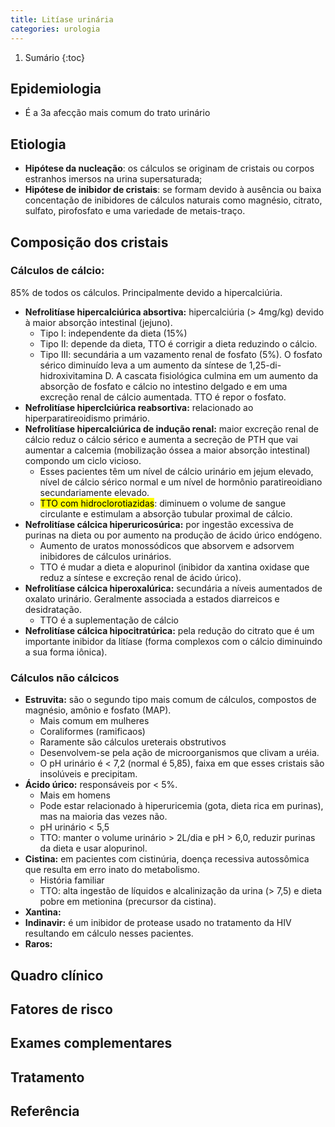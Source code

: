 ```yaml
---
title: Litíase urinária
categories: urologia
---
```


1. Sumário
{:toc}

## Epidemiologia

- É a 3a afecção mais comum do trato urinário

## Etiologia

- __Hipótese da nucleação__: os cálculos se originam de cristais ou corpos estranhos imersos na urina supersaturada;
- __Hipótese de inibidor de cristais__: se formam devido à ausência ou baixa concentação de inibidores de cálculos naturais como magnésio, citrato, sulfato, pirofosfato e uma variedade de metais-traço.

## Composição dos cristais

### Cálculos de cálcio:
 85% de todos os cálculos. Principalmente devido a hipercalciúria.

- __Nefrolitíase hipercalciúrica absortiva:__ hipercalciúria (> 4mg/kg) devido à maior absorção intestinal (jejuno).
  - Tipo I: independente da dieta (15%)
  - Tipo II: depende da dieta, TTO é corrigir a dieta reduzindo o cálcio.
  - Tipo III: secundária a um vazamento renal de fosfato (5%). O fosfato sérico diminuído leva a um aumento da síntese de 1,25-di-hidroxivitamina D. A cascata fisiológica culmina em um aumento da absorção de fosfato e cálcio no intestino delgado e em uma excreção renal de cálcio aumentada. TTO é repor o fosfato.
- __Nefrolitíase hiperclciúrica reabsortiva:__ relacionado ao hiperparatireoidismo primário.
- __Nefrolitíase hipercalciúrica de indução renal:__ maior excreção renal de cálcio reduz o cálcio sérico e aumenta a secreção de PTH que vai aumentar a calcemia (mobilização óssea a maior absorção intestinal) compondo um ciclo vicioso.
  -  Esses pacientes têm um nível de cálcio urinário em jejum elevado, nível de cálcio sérico normal e um nível de hormônio paratireoidiano secundariamente elevado.
  - <mark>TTO com hidroclorotiazidas</mark>: diminuem o volume de sangue circulante e estimulam a absorção tubular proximal de cálcio.
- __Nefrolitíase cálcica hiperuricosúrica:__ por ingestão excessiva de purinas na dieta ou por aumento na produção de ácido úrico endógeno.
  - Aumento de uratos monossódicos que absorvem e adsorvem inibidores de cálculos urinários.
  - TTO é mudar a dieta e alopurinol (inibidor da xantina oxidase que reduz a síntese e excreção renal de ácido úrico).
- __Nefrolitíase cálcica hiperoxalúrica:__ secundária a níveis aumentados de oxalato urinário. Geralmente associada a estados diarreicos e desidratação.  
  - TTO é a suplementação de cálcio
- __Nefrolitíase cálcica hipocitratúrica:__
pela redução do citrato que é um importante inibidor da litíase (forma complexos com o cálcio diminuindo a sua forma iônica).

### Cálculos não cálcicos

- __Estruvita:__ são o segundo tipo mais comum de cálculos, compostos de magnésio, amônio e fosfato (MAP).
    - Mais comum em mulheres
    - Coraliformes (ramificaos)
    - Raramente são cálculos ureterais obstrutivos
    - Desenvolvem-se pela ação de microorganismos que clivam a uréia.
    - O pH urinário é < 7,2 (normal é 5,85), faixa em que esses cristais são insolúveis e precipitam.
- __Ácido úrico:__ responsáveis por < 5%.
    - Mais em homens
    - Pode estar relacionado à hiperuricemia (gota, dieta rica em purinas), mas na maioria das vezes não.
    - pH urinário < 5,5
    - TTO: manter o volume urinário > 2L/dia e pH > 6,0, reduzir purinas da dieta e usar alopurinol.
- __Cistina:__ em pacientes com cistinúria, doença recessiva autossômica que resulta em erro inato do metabolismo.
    - História familiar
    - TTO: alta ingestão de líquidos e alcalinização da urina (> 7,5) e dieta pobre em metionina (precursor da cistina).
- __Xantina:__
- __Indinavir:__ é um inibidor de protease usado no tratamento da HIV resultando em cálculo nesses pacientes.
- __Raros:__

## Quadro clínico

## Fatores de risco

## Exames complementares

## Tratamento

## Referência
[^1]: Smith urologia
